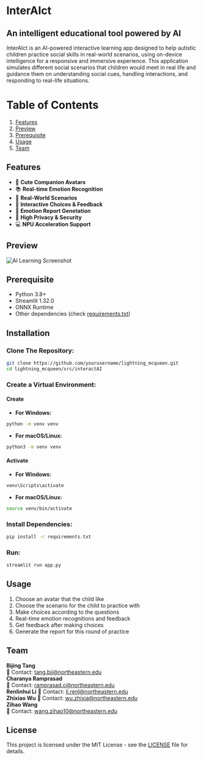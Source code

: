 # InterAIct

## An intelligent educational tool powered by AI

InterAIct is an AI-powered interactive learning app designed to help autistic children practice social skills in real-world scenarios, using on-device intelligence for a responsive and immersive experience. This application simulates different social scenarios that children would meet in real life and guidance them on understanding social cues, handling interactions, and responding to real-life situations.

# Table of Contents

1. [Features](#features)
2. [Preview](#preview)
3. [Prerequisite](#prerequisite)
4. [Usage](#usage)
5. [Team](#team)

## Features

- 🐶 **Cute Companion Avatars**
- 📚 **Real-time Emotion Recognition**
- 🎨 **Real-World Scenarios**
- 👏 **Interactive Choices & Feedback**
- 📑 **Emotion Report Genetation**
- 🛟 **High Privacy & Security**
- 💻 **NPU Acceleration Support**

## Preview

![AI Learning Screenshot](assets/screenshot.png)

## Prerequisite

- Python 3.8+
- Streamlit 1.32.0
- ONNX Runtime
- Other dependencies (check [requirements.txt](requirements.txt))

## Installation

### Clone The Repository:

```bash
git clone https://github.com/yourusername/lightning_mcqueen.git
cd lightning_mcqueen/src/interactAI
```

### Create a Virtual Environment:

#### Create

- **For Windows:**

```bash
python -m venv venv
```

- **For macOS/Linux:**

```bash
python3 -m venv venv
```

#### Activate

- **For Windows:**

```bash
venv\Scripts\activate
```

- **For macOS/Linux:**

```bash
source venv/bin/activate
```

### Install Dependencies:

```bash
pip install -r requirements.txt
```

### Run:

```bash
streamlit run app.py
```

## Usage

1. Choose an avatar that the child like
2. Choose the scenario for the child to practice with
3. Make choices according to the questions
4. Real-time emotion recognitions and feedback
5. Get feedback after making choices
6. Generate the report for this round of practice

## Team

**Bijing Tang**  
📧 Contact: [tang.bij@northeastern.edu](mailto:tang.bij@northeastern.edu)  
**Charanya Ramprasad**  
📧 Contact: [ramprasad.c@northeastern.edu](mailto:ramprasad.c@northeastern.edu)  
**Renlinhui Li**
📧 Contact: [li.renl@northeastern.edu](mailto:li.renl@northeastern.edu)  
**Zhixiao Wu**
📧 Contact: [wu.zhixia@northeastern.edu](mailto:wu.zhixia@northeastern.edu)  
**Zihao Wang**  
📧 Contact: [wang.zihao10@northeastern.edu](mailto:wang.zihao10@northeastern.edu)

## License

This project is licensed under the MIT License - see the [LICENSE](LICENSE) file for details.
